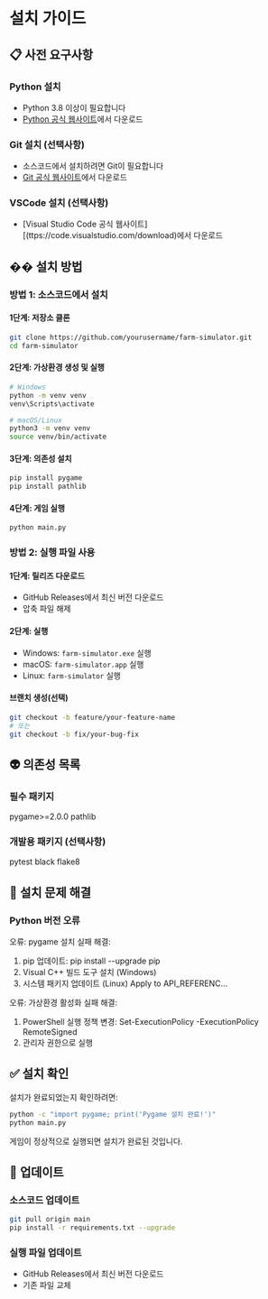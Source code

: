 # 설치 가이드

## 📋 사전 요구사항

### Python 설치
- Python 3.8 이상이 필요합니다
- [Python 공식 웹사이트](https://www.python.org/downloads/)에서 다운로드

### Git 설치 (선택사항)
- 소스코드에서 설치하려면 Git이 필요합니다
- [Git 공식 웹사이트](https://git-scm.com/)에서 다운로드

### VSCode 설치 (선택사항)
- [Visual Studio Code 공식 웹사이트][(ttps://code.visualstudio.com/download)에서 다운로드

## �� 설치 방법

### 방법 1: 소스코드에서 설치

#### 1단계: 저장소 클론
```bash
git clone https://github.com/yourusername/farm-simulator.git
cd farm-simulator
```

#### 2단계: 가상환경 생성 및 실행
```bash
# Windows
python -m venv venv
venv\Scripts\activate

# macOS/Linux
python3 -m venv venv
source venv/bin/activate
```

#### 3단계: 의존성 설치
```bash
pip install pygame
pip install pathlib
```

#### 4단계: 게임 실행
```bash
python main.py
```

### 방법 2: 실행 파일 사용

#### 1단계: 릴리즈 다운로드
- GitHub Releases에서 최신 버전 다운로드
- 압축 파일 해제

#### 2단계: 실행
- Windows: `farm-simulator.exe` 실행
- macOS: `farm-simulator.app` 실행
- Linux: `farm-simulator` 실행

#### 브랜치 생성(선택)
```bash
git checkout -b feature/your-feature-name
# 또는
git checkout -b fix/your-bug-fix
```
## 👽 의존성 목록

### 필수 패키지

pygame>=2.0.0
pathlib


### 개발용 패키지 (선택사항)

pytest
black
flake8


## 🐛 설치 문제 해결

### Python 버전 오류

오류: pygame 설치 실패
해결:
1. pip 업데이트: pip install --upgrade pip
2. Visual C++ 빌드 도구 설치 (Windows)
3. 시스템 패키지 업데이트 (Linux)
Apply to API_REFERENC...

오류: 가상환경 활성화 실패
해결:
1. PowerShell 실행 정책 변경: Set-ExecutionPolicy -ExecutionPolicy RemoteSigned
2. 관리자 권한으로 실행

## ✅ 설치 확인

설치가 완료되었는지 확인하려면:

```bash
python -c "import pygame; print('Pygame 설치 완료!')"
python main.py
```

게임이 정상적으로 실행되면 설치가 완료된 것입니다.

## 🔄 업데이트

### 소스코드 업데이트
```bash
git pull origin main
pip install -r requirements.txt --upgrade
```

### 실행 파일 업데이트
- GitHub Releases에서 최신 버전 다운로드
- 기존 파일 교체


